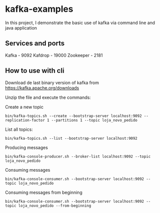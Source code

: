 # kafka-examples

In this project, I demonstrate the basic use of kafka via command line and java application

## Services and ports

Kafka - 9092
Kafdrop - 19000
Zookeeper - 2181

## How to use with cli

Download de last binary version of kafka from https://kafka.apache.org/downloads

Unzip the file and execute the commands:

Create a new topic

```
bin/kafka-topics.sh --create --bootstrap-server localhost:9092 --replication-factor 1 --partitions 1 --topic loja_novo_pedido
```

List all topics:

```
bin/kafka-topics.sh --list --bootstrap-server localhost:9092
```

Producing messages

```
bin/kafka-console-producer.sh --broker-list localhost:9092 --topic loja_novo_pedido
```

Consuming messages
```
bin/kafka-console-consumer.sh --bootstrap-server localhost:9092 --topic loja_novo_pedido
```

Consuming messages from beginning

```
bin/kafka-console-consumer.sh --bootstrap-server localhost:9092 --topic loja_novo_pedido --from-beginning
```
